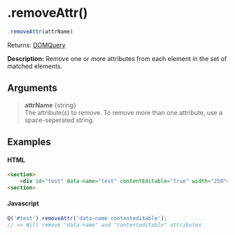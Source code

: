 # .removeAttr()

```js
.removeAttr(attrName)
```

Returns: [DOMQuery](../README.md#domquery-q)

**Description:** Remove one or more attributes from each element in the set of matched elements.

## Arguments

> **attrName** {string}<br>
> The attribute(s) to remove. To remove more than one attribute, use a space-seperated string.

## Examples

#### HTML
```html
<section>
    <div id="test" data-name="test" contentEditable="true" width="250"></div>
<section>
```

#### Javascript
```js
Q('#test').removeAttr('data-name contenteditable');
// => Will remove "data-name" and "contenteditable" attributes
```
